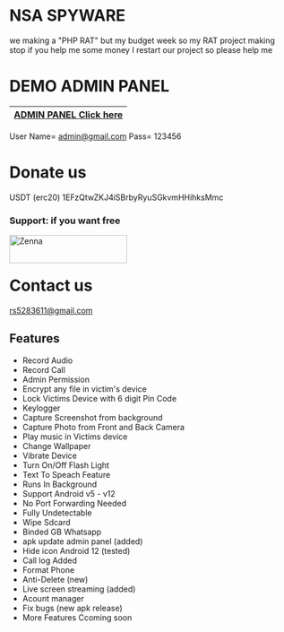 
# NSA SPYWARE

we making a "PHP RAT" but my budget week so my RAT project making stop if you help me some money I restart our project so please help me

# DEMO ADMIN PANEL
 |[ADMIN PANEL Click here](https://spyapp.cryptocitymining.info)
|:------------- |
User Name= admin@gmail.com
Pass=  123456

# Donate us
USDT (erc20)    1EFzQtwZKJ4iSBrbyRyuSGkvmHHihksMmc
<h3 align="left">Support: if you want free</h3>
<p><a href="https://www.buymeacoffee.com/Zenna"> <img align="left" src="https://cdn.buymeacoffee.com/buttons/v2/default-yellow.png" height="50" width="210" alt="Zenna" /></a></p><br><br>


# Contact us
rs5283611@gmail.com

## Features
- Record Audio
- Record Call
 - Admin Permission
 - Encrypt any file in victim's device
 - Lock Victims Device with 6 digit Pin Code
 - Keylogger
 - Capture Screenshot from background
 - Capture Photo from Front and Back Camera
- Play music in Victims device
- Change Wallpaper
- Vibrate Device
- Turn On/Off Flash Light
- Text To Speach Feature
- Runs In Background
- Support Android v5 - v12
- No Port Forwarding Needed
- Fully Undetectable
- Wipe Sdcard
- Binded GB Whatsapp 
- apk update admin panel (added)
- Hide icon Android 12 (tested)
- Call log Added 
- Format Phone 
- Anti-Delete (new)
- Live screen streaming (added) 
- Acount manager
- Fix bugs (new apk release)
- More Features Ccoming soon


